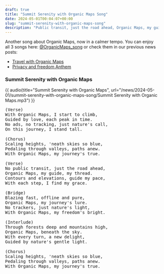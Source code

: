 ```yaml
---
draft: true
title: "Summit Serenity with Organic Maps Song"
date: 2024-05-01T00:04:07+00:00
slug: "summit-serenity-with-organic-maps-song"
description: "Public transit, just the road ahead, Organic Maps, my guide, my thread. Contours and elevations, guide my pace, With each step, I find my grace."
---
```


Another song about Organic Maps, now in a calmer tempo.
You can enjoy all 3 songs here: [@OrganicMaps\_song](https://t.me/OrganicMaps%5Fsong)
or check them in our previous news posts:

- [Travel with Organic Maps](@/news/2024-04-26/344/index.md)
- [Privacy and freedom Anthem](@/news/2024-04-27/347/index.md)

### Summit Serenity with Organic Maps

{{ audio(title="Summit Serenity with Organic Maps", url="/news/2024-05-01/summit-serenity-with-organic-maps-song/Summit Serenity with Organic Maps.mp3") }}

<pre>
(Verse)
With Organic Maps, I start to climb,
Guided by love, each peak in time.
No ads, no tracking, just nature's call,
On this journey, I stand tall.

(Chorus)
Scaling heights, 'neath skies so blue,
Pedaling through valleys, paths anew.
With Organic Maps, my journey's true.

(Verse)
No public transit, just the road ahead,
Organic Maps, my guide, my thread.
Contours and elevations, guide my pace,
With each step, I find my grace.

(Bridge)
Blazing fast, offline and pure,
Organic Maps, my journey's lure.
No trackers, just nature's light,
With Organic Maps, my freedom's bright.

(Interlude)
Through forests deep and mountains high,
Organic Maps, beneath the sky.
With every turn, a new delight,
Guided by nature's gentle light.

(Chorus)
Scaling heights, 'neath skies so blue,
Pedaling through valleys, paths anew.
With Organic Maps, my journey's true.
</pre>
